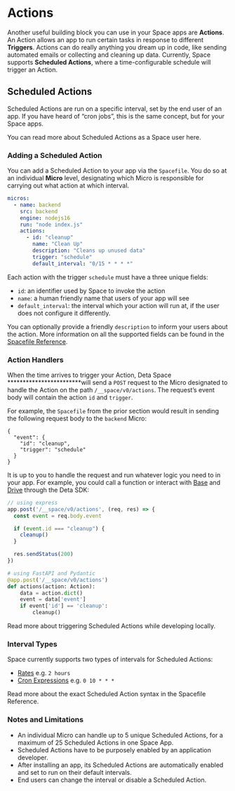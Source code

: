 # Actions

Another useful building block you can use in your Space apps are **Actions**. An Action allows an app to run certain tasks in response to different **Triggers**. Actions can do really anything you dream up in code, like sending automated emails or collecting and cleaning up data. Currently, Space supports **Scheduled Actions**, where a time-configurable schedule will trigger an Action. 

## Scheduled Actions

Scheduled Actions are run on a specific interval, set by the end user of an app. If you have heard of “cron jobs”, this is the same concept, but for your Space apps.

You can read more about Scheduled Actions as a Space user here.

### Adding a Scheduled Action

You can add a Scheduled Action to your app via the `Spacefile`. You do so at an individual **********Micro********** level, designating which Micro is responsible for carrying out what action at which interval.

```yaml
micros:
  - name: backend
    src: backend
    engine: nodejs16
    run: "node index.js"
    actions:
      - id: "cleanup"
        name: "Clean Up"
        description: "Cleans up unused data"
        trigger: "schedule"
        default_interval: "0/15 * * * *"

```

Each action with the trigger `schedule` must have a three unique fields:

- `id`: an identifier used by Space to invoke the action
- `name`: a human friendly name that users of your app will see
- `default_interval`:  the interval which your action will run at, if the user does not configure it differently.

You can optionally provide a friendly `description` to inform your users about the action. More information on all the supported fields can be found in the [Spacefile Reference](https://www.notion.so/docs/en/reference/spacefile#actions).

### Action Handlers

When the time arrives to trigger your Action, Deta Space ************************will send a `POST` request to the Micro designated to handle the Action on the path `/__space/v0/actions`. The request’s event body will contain the action `id` and `trigger`.

For example, the `Spacefile` from the prior section would result in sending the following request body to the `backend` Micro:

```
{
  "event": {
    "id": "cleanup",
    "trigger": "schedule"
  }
}
```

It is up to you to handle the request and run whatever logic you need to in your app. For example, you could call a function or interact with [Base](https://www.notion.so/docs/en/reference/base/about) and [Drive](https://www.notion.so/docs/en/reference/drive/about) through the Deta SDK:

```jsx
// using express
app.post('/__space/v0/actions', (req, res) => {
  const event = req.body.event

  if (event.id === "cleanup") {
    cleanup()
  }

  res.sendStatus(200)
})

```

```python
# using FastAPI and Pydantic
@app.post('/__space/v0/actions')
def actions(action: Action):
    data = action.dict()
    event = data['event']
    if event['id'] == 'cleanup':
        cleanup()
```

Read more about triggering Scheduled Actions while developing locally.

### Interval Types

Space currently supports two types of intervals for Scheduled Actions:

- [Rates](https://www.notion.so/docs/en/reference/spacefile#rates) e.g. `2 hours`
- [Cron Expressions](https://www.notion.so/docs/en/reference/spacefile#cron-expressions) e.g. `0 10 * * *`

Read more about the exact Scheduled Action syntax in the Spacefile Reference.

### Notes and Limitations

- An individual Micro can handle up to 5 unique Scheduled Actions, for a maximum of 25 Scheduled Actions in one Space App.
- Scheduled Actions have to be purposely enabled by an application developer.
- After installing an app, its Scheduled Actions are automatically enabled and set to run on their default intervals.
- End users can change the interval or disable a Scheduled Action.
